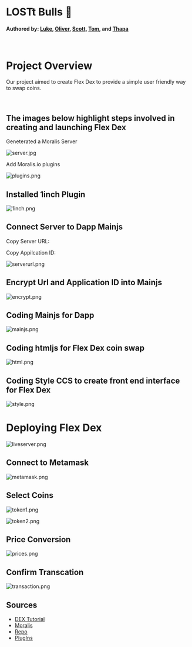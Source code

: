 # LOSTt Bulls :ox:
#### Authored by: [Luke](https://github.com/lukekonsta7), [Oliver](https://github.com/OliverGeddes), [Scott](https://github.com/Bomegolf), [Tom](https://github.com/kez4twez), and [Thapa](https://github.com/TribThapa)

<p>&nbsp;</p>

# Project Overview
Our project aimed to create Flex Dex to provide a simple user friendly way to swap coins.

<p>&nbsp;</p>

## The images below highlight steps involved in creating and launching Flex Dex

Geneterated a Moralis Server

![server.jpg](images/server.jpg)

Add Moralis.io plugins


![plugins.png](images/plugins.png)



## Installed 1inch Plugin


![1inch.png](images/1inch.png)

## Connect Server to Dapp Mainjs

Copy Server URL:

Copy Appilcation ID:


![serverurl.png](images/serverurl.png)



## Encrypt Url and Application ID into Mainjs


![encrypt.png](images/encrypt.png)



## Coding Mainjs for Dapp


![mainjs.png](images/mainjs.png)


## Coding htmljs for Flex Dex coin swap


![html.png](images/html.png)


## Coding Style CCS to create front end interface for Flex Dex

![style.png](images/style.png)


# Deploying Flex Dex

![liveserver.png](images/liveserver.png)

## Connect to Metamask

![metamask.png](images/metamask.png)


## Select Coins

![token1.png](images/token1.png)



![token2.png](images/token2.png)


## Price Conversion

![prices.png](images/prices.png)


## Confirm Transcation

![transaction.png](images/transaction.png)









## Sources
- [DEX Tutorial](https://www.youtube.com/watch?v=XOvtnDx1m5c&ab_channel=MoralisWeb3)
- [Moralis](https://moralis.io/?utm_source=youtubemoralis&utm_medium=video&utm_campaign=XOvtnDx1m5c)
- [Repo](https://github.com/MoralisWeb3/demo-apps/tree/main/dex-tutorial)
- [PlugIns](https://moralis.io/plugins/)